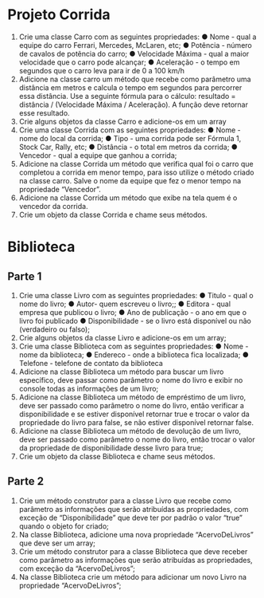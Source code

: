 # Projeto Corrida
1. Crie uma classe Carro com as seguintes propriedades:
● Nome - qual a equipe do carro Ferrari, Mercedes, McLaren, etc;
● Potência - número de cavalos de potência do carro;
● Velocidade Máxima - qual a maior velocidade que o carro pode alcançar;
● Aceleração - o tempo em segundos que o carro leva para ir de 0 a 100 km/h
2. Adicione na classe carro um método que recebe como parâmetro uma distância em
metros e calcula o tempo em segundos para percorrer essa distância. Use a
seguinte fórmula para o cálculo: resultado = distância / (Velocidade Máxima /
Aceleração). A função deve retornar esse resultado.
3. Crie alguns objetos da classe Carro e adicione-os em um array
4. Crie uma classe Corrida com as seguintes propriedades:
● Nome - nome do local da corrida;
● Tipo - uma corrida pode ser Fórmula 1, Stock Car, Rally, etc;
● Distância - o total em metros da corrida;
● Vencedor - qual a equipe que ganhou a corrida;
5. Adicione na classe Corrida um método que verifica qual foi o carro que completou a
corrida em menor tempo, para isso utilize o método criado na classe carro. Salve o
nome da equipe que fez o menor tempo na propriedade “Vencedor”.
6. Adicione na classe Corrida um método que exibe na tela quem é o vencedor da
corrida.
7. Crie um objeto da classe Corrida e chame seus métodos.

# Biblioteca
## Parte 1
1. Crie uma classe Livro com as seguintes propriedades:
● Titulo - qual o nome do livro;
● Autor- quem escreveu o livro;;
● Editora - qual empresa que publicou o livro;
● Ano de publicação - o ano em que o livro foi publicado
● Disponibilidade - se o livro está disponível ou não (verdadeiro ou falso);
2. Crie alguns objetos da classe Livro e adicione-os em um array;
3. Crie uma classe Biblioteca com as seguintes propriedades:
● Nome - nome da biblioteca;
● Endereco - onde a biblioteca fica localizada;
● Telefone - telefone de contato da biblioteca
4. Adicione na classe Biblioteca um método para buscar um livro específico, deve
passar como parâmetro o nome do livro e exibir no console todas as informações
de um livro;
5. Adicione na classe Biblioteca um método de empréstimo de um livro, deve ser
passado como parâmetro o nome do livro, então verificar a disponibilidade e se
estiver disponível retornar true e trocar o valor da propriedade do livro para false, se
não estiver disponível retornar false.
6. Adicione na classe Biblioteca um método de devolução de um livro, deve ser
passado como parâmetro o nome do livro, então trocar o valor da propriedade de
disponibilidade desse livro para true;
7. Crie um objeto da classe Biblioteca e chame seus métodos.

## Parte 2
1. Crie um método construtor para a classe Livro que recebe como parâmetro as
informações que serão atribuídas as propriedades, com exceção de
“Disponibilidade” que deve ter por padrão o valor “true” quando o objeto for criado;
2. Na classe Biblioteca, adicione uma nova propriedade “AcervoDeLivros” que deve
ser um array;
3. Crie um método construtor para a classe Biblioteca que deve receber como
parâmetro as informações que serão atribuídas as propriedades, com exceção da
“AcervoDeLivros”;
4. Na classe Biblioteca crie um método para adicionar um novo Livro na propriedade
“AcervoDeLivros”;